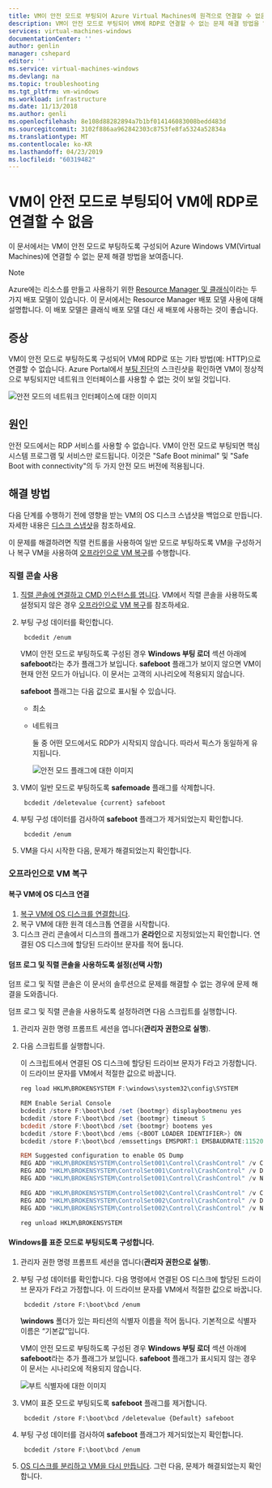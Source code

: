 ```yaml
---
title: VM이 안전 모드로 부팅되어 Azure Virtual Machines에 원격으로 연결할 수 없음 | Microsoft Docs
description: VM이 안전 모드로 부팅되어 VM에 RDP로 연결할 수 없는 문제 해결 방법을 알아봅니다.| Microsoft Docs
services: virtual-machines-windows
documentationCenter: ''
author: genlin
manager: cshepard
editor: ''
ms.service: virtual-machines-windows
ms.devlang: na
ms.topic: troubleshooting
ms.tgt_pltfrm: vm-windows
ms.workload: infrastructure
ms.date: 11/13/2018
ms.author: genli
ms.openlocfilehash: 8e108d88282894a7b1bf014146083008bedd483d
ms.sourcegitcommit: 3102f886aa962842303c8753fe8fa5324a52834a
ms.translationtype: MT
ms.contentlocale: ko-KR
ms.lasthandoff: 04/23/2019
ms.locfileid: "60319482"
---
```

#  <a name="cannot-rdp-to-a-vm-because-the-vm-boots-into-safe-mode"></a>VM이 안전 모드로 부팅되어 VM에 RDP로 연결할 수 없음

이 문서에서는 VM이 안전 모드로 부팅하도록 구성되어 Azure Windows VM(Virtual Machines)에 연결할 수 없는 문제 해결 방법을 보여줍니다.

> [!NOTE]
> Azure에는 리소스를 만들고 사용하기 위한 [Resource Manager 및 클래식](../../azure-resource-manager/resource-manager-deployment-model.md)이라는 두 가지 배포 모델이 있습니다. 이 문서에서는 Resource Manager 배포 모델 사용에 대해 설명합니다. 이 배포 모델은 클래식 배포 모델 대신 새 배포에 사용하는 것이 좋습니다.

## <a name="symptoms"></a>증상

VM이 안전 모드로 부팅하도록 구성되어 VM에 RDP로 또는 기타 방법(예: HTTP)으로 연결할 수 없습니다. Azure Portal에서 [부팅 진단](../troubleshooting/boot-diagnostics.md)의 스크린샷을 확인하면 VM이 정상적으로 부팅되지만 네트워크 인터페이스를 사용할 수 없는 것이 보일 것입니다.

![안전 모드의 네트워크 인터페이스에 대한 이미지](./media/troubleshoot-rdp-safe-mode/network-safe-mode.png)

## <a name="cause"></a>원인

안전 모드에서는 RDP 서비스를 사용할 수 없습니다. VM이 안전 모드로 부팅되면 핵심 시스템 프로그램 및 서비스만 로드됩니다. 이것은 "Safe Boot minimal" 및 "Safe Boot with connectivity"의 두 가지 안전 모드 버전에 적용됩니다.


## <a name="solution"></a>해결 방법

다음 단계를 수행하기 전에 영향을 받는 VM의 OS 디스크 스냅샷을 백업으로 만듭니다. 자세한 내용은 [디스크 스냅샷](../windows/snapshot-copy-managed-disk.md)을 참조하세요.

이 문제를 해결하려면 직렬 컨트롤을 사용하여 일반 모드로 부팅하도록 VM을 구성하거나 복구 VM을 사용하여 [오프라인으로 VM 복구](#repair-the-vm-offline)를 수행합니다.

### <a name="use-serial-control"></a>직렬 콘솔 사용

1. [직렬 콘솔에 연결하고 CMD 인스턴스를 엽니다](./serial-console-windows.md#use-cmd-or-powershell-in-serial-console
   ). VM에서 직렬 콘솔을 사용하도록 설정되지 않은 경우 [오프라인으로 VM 복구](#repair-the-vm-offline)를 참조하세요.
2. 부팅 구성 데이터를 확인합니다.

        bcdedit /enum

    VM이 안전 모드로 부팅하도록 구성된 경우 **Windows 부팅 로더** 섹션 아래에 **safeboot**라는 추가 플래그가 보입니다. **safeboot** 플래그가 보이지 않으면 VM이 현재 안전 모드가 아닙니다. 이 문서는 고객의 시나리오에 적용되지 않습니다.

    **safeboot** 플래그는 다음 값으로 표시될 수 있습니다.
   - 최소
   - 네트워크

     둘 중 어떤 모드에서도 RDP가 시작되지 않습니다. 따라서 픽스가 동일하게 유지됩니다.

     ![안전 모드 플래그에 대한 이미지](./media/troubleshoot-rdp-safe-mode/safe-mode-tag.png)

3. VM이 일반 모드로 부팅하도록 **safemoade** 플래그를 삭제합니다.

        bcdedit /deletevalue {current} safeboot

4. 부팅 구성 데이터를 검사하여 **safeboot** 플래그가 제거되었는지 확인합니다.

        bcdedit /enum

5. VM을 다시 시작한 다음, 문제가 해결되었는지 확인합니다.

### <a name="repair-the-vm-offline"></a>오프라인으로 VM 복구

#### <a name="attach-the-os-disk-to-a-recovery-vm"></a>복구 VM에 OS 디스크 연결

1. [복구 VM에 OS 디스크를 연결합니다](../windows/troubleshoot-recovery-disks-portal.md).
2. 복구 VM에 대한 원격 데스크톱 연결을 시작합니다.
3. 디스크 관리 콘솔에서 디스크의 플래그가 **온라인**으로 지정되었는지 확인합니다. 연결된 OS 디스크에 할당된 드라이브 문자를 적어 둡니다.

#### <a name="enable-dump-log-and-serial-console-optional"></a>덤프 로그 및 직렬 콘솔을 사용하도록 설정(선택 사항)

덤프 로그 및 직렬 콘솔은 이 문서의 솔루션으로 문제를 해결할 수 없는 경우에 문제 해결을 도와줍니다.

덤프 로그 및 직렬 콘솔을 사용하도록 설정하려면 다음 스크립트를 실행합니다.

1. 관리자 권한 명령 프롬프트 세션을 엽니다(**관리자 권한으로 실행**).
2. 다음 스크립트를 실행합니다.

    이 스크립트에서 연결된 OS 디스크에 할당된 드라이브 문자가 F라고 가정합니다. 이 드라이브 문자를 VM에서 적절한 값으로 바꿉니다.

    ```powershell
    reg load HKLM\BROKENSYSTEM F:\windows\system32\config\SYSTEM

    REM Enable Serial Console
    bcdedit /store F:\boot\bcd /set {bootmgr} displaybootmenu yes
    bcdedit /store F:\boot\bcd /set {bootmgr} timeout 5
    bcdedit /store F:\boot\bcd /set {bootmgr} bootems yes
    bcdedit /store F:\boot\bcd /ems {<BOOT LOADER IDENTIFIER>} ON
    bcdedit /store F:\boot\bcd /emssettings EMSPORT:1 EMSBAUDRATE:115200

    REM Suggested configuration to enable OS Dump
    REG ADD "HKLM\BROKENSYSTEM\ControlSet001\Control\CrashControl" /v CrashDumpEnabled /t REG_DWORD /d 1 /f
    REG ADD "HKLM\BROKENSYSTEM\ControlSet001\Control\CrashControl" /v DumpFile /t REG_EXPAND_SZ /d "%SystemRoot%\MEMORY.DMP" /f
    REG ADD "HKLM\BROKENSYSTEM\ControlSet001\Control\CrashControl" /v NMICrashDump /t REG_DWORD /d 1 /f

    REG ADD "HKLM\BROKENSYSTEM\ControlSet002\Control\CrashControl" /v CrashDumpEnabled /t REG_DWORD /d 1 /f
    REG ADD "HKLM\BROKENSYSTEM\ControlSet002\Control\CrashControl" /v DumpFile /t REG_EXPAND_SZ /d "%SystemRoot%\MEMORY.DMP" /f
    REG ADD "HKLM\BROKENSYSTEM\ControlSet002\Control\CrashControl" /v NMICrashDump /t REG_DWORD /d 1 /f

    reg unload HKLM\BROKENSYSTEM
    ```

#### <a name="configure-the-windows-to-boot-into-normal-mode"></a>Windows를 표준 모드로 부팅되도록 구성합니다.

1. 관리자 권한 명령 프롬프트 세션을 엽니다(**관리자 권한으로 실행**).
2. 부팅 구성 데이터를 확인합니다. 다음 명령에서 연결된 OS 디스크에 할당된 드라이브 문자가 F라고 가정합니다. 이 드라이브 문자를 VM에서 적절한 값으로 바꿉니다.

        bcdedit /store F:\boot\bcd /enum
    **\windows** 폴더가 있는 파티션의 식별자 이름을 적어 둡니다. 기본적으로 식별자 이름은 “기본값”입니다.

    VM이 안전 모드로 부팅하도록 구성된 경우 **Windows 부팅 로더** 섹션 아래에 **safeboot**라는 추가 플래그가 보입니다. **safeboot** 플래그가 표시되지 않는 경우 이 문서는 시나리오에 적용되지 않습니다.

    ![부트 식별자에 대한 이미지](./media/troubleshoot-rdp-safe-mode/boot-id.png)

3. VM이 표준 모드로 부팅되도록 **safeboot** 플래그를 제거합니다.

        bcdedit /store F:\boot\bcd /deletevalue {Default} safeboot
4. 부팅 구성 데이터를 검사하여 **safeboot** 플래그가 제거되었는지 확인합니다.

        bcdedit /store F:\boot\bcd /enum
5. [OS 디스크를 분리하고 VM을 다시 만듭니다](../windows/troubleshoot-recovery-disks-portal.md). 그런 다음, 문제가 해결되었는지 확인합니다.
